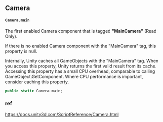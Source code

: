 ## Camera

#### `Camera.main`
The first enabled Camera component that is tagged **"MainCamera"** (Read Only).

If there is no enabled Camera component with the "MainCamera" tag, this property is null.

Internally, Unity caches all GameObjects with the "MainCamera" tag. When you access this property, Unity returns the first valid result from its cache. Accessing this property has a small CPU overhead, comparable to calling GameObject.GetComponent. Where CPU performance is important, consider caching this property.

```cs
public static Camera main;
```


### ref
https://docs.unity3d.com/ScriptReference/Camera.html
